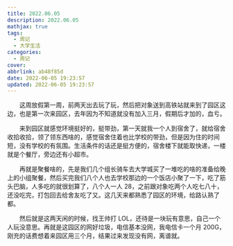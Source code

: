 ```yaml
---
title: 2022.06.05
description: 2022.06.05
mathjax: true
tags:
  - 周记
  - 大学生活
categories:
  - 周记
cover: 
abbrlink: ab48f85d
date: 2022-06-05 19:23:57
updated: 2022-06-05 19:23:57
---
```


&emsp;&emsp;这周放假第一周，前两天出去玩了玩，然后把对象送到高铁站就来到了园区这边，也是第一次来园区，去年因为不知道就没有加入三月，假期后才加的，血亏。

&emsp;&emsp;来到园区就感觉环境挺好的，挺带劲，第一天就我一个人到宿舍了，就给宿舍收拾收拾，领了领东西啥的，感觉宿舍住着也比学校的带劲，但是因为住的时间短，没有学校的有氛围。生活条件的话还是挺方便的，宿舍楼下就能取快递，一楼就是个餐厅，旁边还有小超市。

&emsp;&emsp;再就是聚餐啥的，先是我们几个组长骑车去大学城买了一堆吃的啥的准备给晚上的小组聚餐，然后买完我们八个人也去学校那边的一个饭店小聚了一下，吃了筋头巴脑，人多吃的就很划算了，八个人一人 28，之前跟对象吃两个人吃七八十，还没吃完，打包回去给舍友吃了又。这几天来都熟悉了园区的环境，给路认熟了都。

&emsp;&emsp;然后就是这两天闲的时候，找王帅打 LOL，还待是一块玩有意思，自己一个人玩没意思。再就是这园区的网好垃圾，电信基本没网，我电信卡一个月 200G，刚充的话费想着来园区用三个月，结果过来发现没有网，离谱就。
